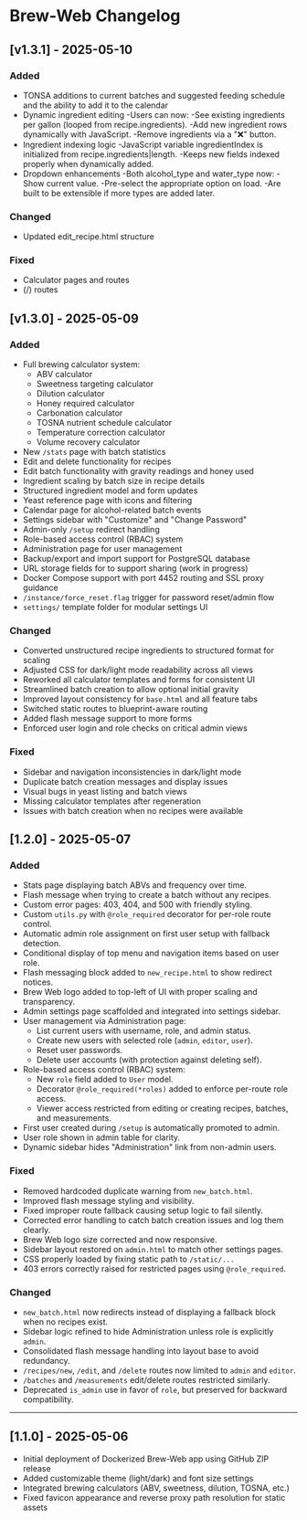 # Brew-Web Changelog

## [v1.3.1] - 2025-05-10
### Added
- TONSA additions to current batches and suggested feeding schedule and the ability to add it to the calendar
- Dynamic ingredient editing
 -Users can now:
   -See existing ingredients per gallon (looped from recipe.ingredients).
   -Add new ingredient rows dynamically with JavaScript.
   -Remove ingredients via a "❌" button.
- Ingredient indexing logic
  -JavaScript variable ingredientIndex is initialized from recipe.ingredients|length.
  -Keeps new fields indexed properly when dynamically added.
- Dropdown enhancements
  -Both alcohol_type and water_type now:
    -Show current value.
    -Pre-select the appropriate option on load.
    -Are built to be extensible if more types are added later.
### Changed
- Updated edit_recipe.html structure

### Fixed
- Calculator pages and routes
- (/) routes

## [v1.3.0] - 2025-05-09

### Added
- Full brewing calculator system:
  - ABV calculator
  - Sweetness targeting calculator
  - Dilution calculator
  - Honey required calculator
  - Carbonation calculator
  - TOSNA nutrient schedule calculator
  - Temperature correction calculator
  - Volume recovery calculator
- New `/stats` page with batch statistics
- Edit and delete functionality for recipes
- Edit batch functionality with gravity readings and honey used
- Ingredient scaling by batch size in recipe details
- Structured ingredient model and form updates
- Yeast reference page with icons and filtering
- Calendar page for alcohol-related batch events
- Settings sidebar with "Customize" and "Change Password"
- Admin-only `/setup` redirect handling
- Role-based access control (RBAC) system
- Administration page for user management
- Backup/export and import support for PostgreSQL database
- URL storage fields for to support sharing (work in progress)
- Docker Compose support with port 4452 routing and SSL proxy guidance
- `/instance/force_reset.flag` trigger for password reset/admin flow
- `settings/` template folder for modular settings UI

### Changed
- Converted unstructured recipe ingredients to structured format for scaling
- Adjusted CSS for dark/light mode readability across all views
- Reworked all calculator templates and forms for consistent UI
- Streamlined batch creation to allow optional initial gravity
- Improved layout consistency for `base.html` and all feature tabs
- Switched static routes to blueprint-aware routing
- Added flash message support to more forms
- Enforced user login and role checks on critical admin views

### Fixed
- Sidebar and navigation inconsistencies in dark/light mode
- Duplicate batch creation messages and display issues
- Visual bugs in yeast listing and batch views
- Missing calculator templates after regeneration
- Issues with batch creation when no recipes were available

## [1.2.0] - 2025-05-07

### Added
- Stats page displaying batch ABVs and frequency over time.
- Flash message when trying to create a batch without any recipes.
- Custom error pages: 403, 404, and 500 with friendly styling.
- Custom `utils.py` with `@role_required` decorator for per-role route control.
- Automatic admin role assignment on first user setup with fallback detection.
- Conditional display of top menu and navigation items based on user role.
- Flash messaging block added to `new_recipe.html` to show redirect notices.
- Brew Web logo added to top-left of UI with proper scaling and transparency.
- Admin settings page scaffolded and integrated into settings sidebar.
- User management via Administration page:
  - List current users with username, role, and admin status.
  - Create new users with selected role (`admin`, `editor`, `user`).
  - Reset user passwords.
  - Delete user accounts (with protection against deleting self).
- Role-based access control (RBAC) system:
  - New `role` field added to `User` model.
  - Decorator `@role_required(*roles)` added to enforce per-route role access.
  - Viewer access restricted from editing or creating recipes, batches, and measurements.
- First user created during `/setup` is automatically promoted to admin.
- User role shown in admin table for clarity.
- Dynamic sidebar hides "Administration" link from non-admin users.

### Fixed
- Removed hardcoded duplicate warning from `new_batch.html`.
- Improved flash message styling and visibility.
- Fixed improper route fallback causing setup logic to fail silently.
- Corrected error handling to catch batch creation issues and log them clearly.
- Brew Web logo size corrected and now responsive.
- Sidebar layout restored on `admin.html` to match other settings pages.
- CSS properly loaded by fixing static path to `/static/...`
- 403 errors correctly raised for restricted pages using `@role_required`.

### Changed
- `new_batch.html` now redirects instead of displaying a fallback block when no recipes exist.
- Sidebar logic refined to hide Administration unless role is explicitly `admin`.
- Consolidated flash message handling into layout base to avoid redundancy.
- `/recipes/new`, `/edit`, and `/delete` routes now limited to `admin` and `editor`.
- `/batches` and `/measurements` edit/delete routes restricted similarly.
- Deprecated `is_admin` use in favor of `role`, but preserved for backward compatibility.

---

## [1.1.0] - 2025-05-06

- Initial deployment of Dockerized Brew-Web app using GitHub ZIP release
- Added customizable theme (light/dark) and font size settings
- Integrated brewing calculators (ABV, sweetness, dilution, TOSNA, etc.)
- Fixed favicon appearance and reverse proxy path resolution for static assets
